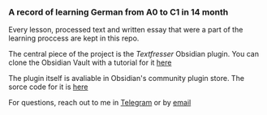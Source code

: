 ### A record of learning German from A0 to C1 in 14 month

Every lesson, processed text and written essay that were a part of the learning proccess are kept in this repo.

The central piece of the project is the _Textfresser_ Obsidian plugin. You can clone the Obsidian Vault with a tutorial for it [here](https://github.com/clockblocker/Textfresser_vault)

The plugin itself is avaliable in Obsidian's community plugin store. The sorce code for it is [here](https://github.com/clockblocker/filler-de)

For questions, reach out to me in [Telegram](t.me/clockblocker) or by [email](asde3211q@gmail.com)
